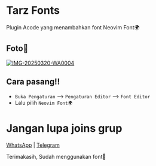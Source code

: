 # Tarz Fonts

Plugin Acode yang menambahkan font Neovim Font🌍

## Foto📸

<a href="https://ibb.co.com/xSdZsYdm"><img src="https://i.ibb.co.com/svz7PCz5/IMG-20250320-WA0004.jpg" alt="IMG-20250320-WA0004" border="0"></a>

## Cara pasang!!

- `Buka Pengaturan` --> `Pengaturan Editor` --> `Font Editor`
- Lalu pilih `Neovim Font🌍`

# Jangan lupa joins grup

[WhatsApp](https://chat.whatsapp.com/Gomu4BhzluT3gaXRHmNs4n) |
[Telegram](https://t.me/TarnaWijaya_grup)

Terimakasih, Sudah menggunakan font🥰
